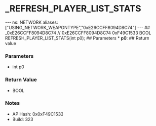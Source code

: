 # _REFRESH_PLAYER_LIST_STATS

--- ns: NETWORK aliases: ["USING_NETWORK_WEAPONTYPE","0xE26CCFF8094D8C74"] --- ## _0xE26CCFF8094D8C74  // 0xE26CCFF8094D8C74 0xF49C1533 BOOL REFRESH_PLAYER_LIST_STATS(int p0);   ## Parameters * **p0**:  ## Return value

### Parameters
* int p0

### Return Value
* BOOL

### Notes
* AP Hash: 0x0xF49C1533
* Build: 323

